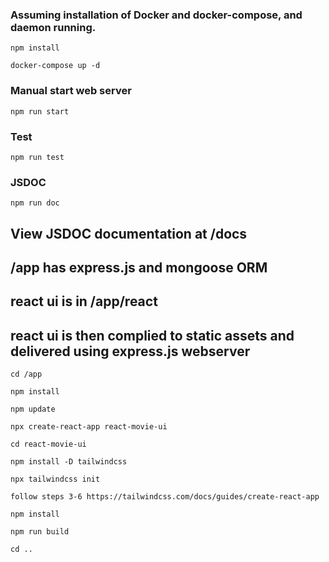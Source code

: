 ### Assuming installation of Docker and docker-compose, and daemon running.

`npm install`

`docker-compose up -d`

### Manual start web server
`npm run start`

### Test
`npm run test`

### JSDOC
`npm run doc`

## View JSDOC documentation at /docs

## /app has express.js and mongoose ORM

## react ui is in /app/react

## react ui is then complied to static assets and delivered using express.js webserver

`cd /app`

`npm install`

`npm update`

`npx create-react-app react-movie-ui`

`cd react-movie-ui`

`npm install -D tailwindcss`

`npx tailwindcss init`

`follow steps 3-6 https://tailwindcss.com/docs/guides/create-react-app`

`npm install`

`npm run build`

`cd ..`

